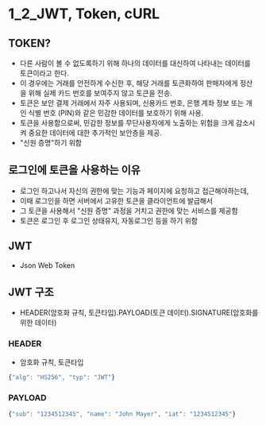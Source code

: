 # 1_2_JWT, Token, cURL
## TOKEN?
- 다른 사람이 볼 수 없도록하기 위해 하나의 데이터를 대신하여 나타내는 데이터를 토큰이라고 한다.
- 이 경우에는 거래를 안전하게 수신한 후, 해당 거래를 토큰화하여 판매자에게 정산을 위해 실제 카드 번호를 보여주지 않고 토큰을 전송. 
- 토큰은 보안 결제 거래에서 자주 사용되며, 신용카드 번호, 은행 계좌 정보 또는 개인 식별 번호 (PIN)와 같은 민감한 데이터를 보호하기 위해 사용. 
- 토큰을 사용함으로써, 민감한 정보를 무단사용자에게 노출하는 위험을 크게 감소시켜 중요한 데이터에 대한 추가적인 보안층을 제공.
- "신원 증명"하기 위함

## 로그인에 토큰을 사용하는 이유
- 로그인 하고나서 자신의 권한에 맞는 기능과 페이지에 요청하고 접근해야하는데,
- 이때 로그인을 하면 서버에서 고유한 토큰을 클라이언트에 발급해서
- 그 토큰을 사용해서 "신원 증명" 과정을 거치고 권한에 맞는 서비스를 제공함
- 토큰은 로그인 후 로그인 상태유지, 자동로그인 등을 하기 위함

## JWT
- Json Web Token

## JWT 구조
- HEADER(암호화 규칙, 토큰타입).PAYLOAD(토큰 데이터).SIGNATURE(암호화를 위한 데이터)

### HEADER
- 암호화 규칙, 토큰타입
```js
{"alg": "HS256", "typ": "JWT"}
```
### PAYLOAD
```js
{"sub": "1234512345", "name": "John Mayer", "iat": "1234512345"}
```
